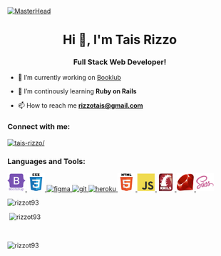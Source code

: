 [![MasterHead](https://media-exp1.licdn.com/dms/image/C511BAQFnmyqS8egSCg/company-background_10000/0/1569954163558?e=2159024400&v=beta&t=_bePeXQh9_IlMnOKQbPigg0d_ksAG5JA-vjfOtN7X08)](https://github.com/RizzoT93)


<h1 align="center">Hi 👋, I'm Tais Rizzo</h1>
<h3 align="center">Full Stack Web Developer!</h3>

- 🔭 I’m currently working on [Booklub](http://www.thebooklub.com)

- 🌱 I’m continously learning **Ruby on Rails**

- 📫 How to reach me **rizzotais@gmail.com**

<h3 align="left">Connect with me:</h3>
<p align="left">
<a href="https://linkedin.com/in/tais-rizzo/" target="blank"><img align="center" src="https://raw.githubusercontent.com/rahuldkjain/github-profile-readme-generator/master/src/images/icons/Social/linked-in-alt.svg" alt="tais-rizzo/" height="30" width="40" /></a>
</p>

<h3 align="left">Languages and Tools:</h3>
<p align="left"> <a href="https://getbootstrap.com" target="_blank" rel="noreferrer"> <img src="https://raw.githubusercontent.com/devicons/devicon/master/icons/bootstrap/bootstrap-plain-wordmark.svg" alt="bootstrap" width="40" height="40"/> </a> <a href="https://www.w3schools.com/css/" target="_blank" rel="noreferrer"> <img src="https://raw.githubusercontent.com/devicons/devicon/master/icons/css3/css3-original-wordmark.svg" alt="css3" width="40" height="40"/> </a> <a href="https://www.figma.com/" target="_blank" rel="noreferrer"> <img src="https://www.vectorlogo.zone/logos/figma/figma-icon.svg" alt="figma" width="40" height="40"/> </a> <a href="https://git-scm.com/" target="_blank" rel="noreferrer"> <img src="https://www.vectorlogo.zone/logos/git-scm/git-scm-icon.svg" alt="git" width="40" height="40"/> </a> <a href="https://heroku.com" target="_blank" rel="noreferrer"> <img src="https://www.vectorlogo.zone/logos/heroku/heroku-icon.svg" alt="heroku" width="40" height="40"/> </a> <a href="https://www.w3.org/html/" target="_blank" rel="noreferrer"> <img src="https://raw.githubusercontent.com/devicons/devicon/master/icons/html5/html5-original-wordmark.svg" alt="html5" width="40" height="40"/> </a> <a href="https://developer.mozilla.org/en-US/docs/Web/JavaScript" target="_blank" rel="noreferrer"> <img src="https://raw.githubusercontent.com/devicons/devicon/master/icons/javascript/javascript-original.svg" alt="javascript" width="40" height="40"/> </a> <a href="https://rubyonrails.org" target="_blank" rel="noreferrer"> <img src="https://raw.githubusercontent.com/devicons/devicon/master/icons/rails/rails-original-wordmark.svg" alt="rails" width="40" height="40"/> </a> <a href="https://www.ruby-lang.org/en/" target="_blank" rel="noreferrer"> <img src="https://raw.githubusercontent.com/devicons/devicon/master/icons/ruby/ruby-original.svg" alt="ruby" width="40" height="40"/> </a> <a href="https://sass-lang.com" target="_blank" rel="noreferrer"> <img src="https://raw.githubusercontent.com/devicons/devicon/master/icons/sass/sass-original.svg" alt="sass" width="40" height="40"/> </a> </p>

<p><img align="left" src="https://github-readme-stats.vercel.app/api/top-langs?username=rizzot93&show_icons=true&locale=en&layout=compact" alt="rizzot93" /></p>
<br>
<p>&nbsp;<img align="center" src="https://github-readme-stats.vercel.app/api?username=rizzot93&show_icons=true&locale=en" alt="rizzot93" /></p>
<br>
<p><img align="center" src="https://github-readme-streak-stats.herokuapp.com/?user=rizzot93&" alt="rizzot93" /></p>
